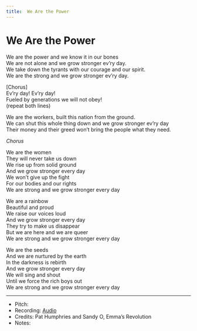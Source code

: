```yaml
---
title:  We Are the Power
---
```



# We Are the Power
  
We are the power and we know it in our bones  
We are not alone and we grow stronger ev’ry day.  
We take down the tyrants with our courage and our spirit.  
We are the strong and we grow stronger ev’ry day.  
  
[Chorus]  
Ev’ry day! Ev’ry day!  
Fueled by generations we will not obey!  
(repeat both lines)  
  
We are the workers, built this nation from the ground.  
We can shut this whole thing down and we grow stronger ev’ry day  
Their money and their greed won’t bring the people what they need.  
  
*Chorus*  
  
  
We are the women  
They will never take us down  
We rise up from solid ground  
And we grow stronger every day  
We won’t give up the fight  
For our bodies and our rights  
We are strong and we grow stronger every day  
  
We are a rainbow  
Beautiful and proud  
We raise our voices loud  
And we grow stronger every day  
They try to make us disappear  
But we are here and we are queer  
We are strong and we grow stronger every day  
  
We are the seeds  
And we are nurtured by the earth  
In the darkness is rebirth  
And we grow stronger every day  
We will sing and shout  
Until we force the rich boys out  
We are strong and we grow stronger every day  
  

---
* Pitch: 
* Recording: [Audio](https://www.dropbox.com/scl/fi/nu03c5t4k614i9jprht8o/We-Are-the-Power-Emma-s-Revolution.wav?rlkey=qz4p8bi24q5rb6a4uxl2rj995&e=1&st=8dfudfb6&dl=0)
* Credits: Pat Humphries and Sandy O, Emma’s Revolution
* Notes: 
